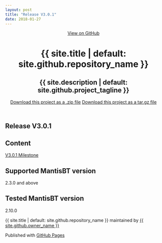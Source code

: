 ```yaml
---
layout: post
title: "Release V3.0.1"
date: 2018-01-27
---
```

<html lang="{{ site.lang | default: "en-US" }}">
	<head>
		<meta charset='utf-8'>
		<meta http-equiv="X-UA-Compatible" content="chrome=1">
		<meta name="viewport" content="width=device-width,maximum-scale=2">
		<meta name="description" content="{{ site.title | default: site.github.repository_name }} : {{ site.description | default: site.github.project_tagline }}">
		<link rel="stylesheet" type="text/css" media="screen" href="{{ '/assets/css/style.css?v=' | append: site.github.build_revision | relative_url }}">
	</head>
	<body>
		<!-- HEADER -->
		<div id="header_wrap" class="outer">
			<header class="inner">
				<a id="forkme_banner" href="{{ site.github.repository_url }}">View on GitHub</a>
				<h1 id="project_title">{{ site.title | default: site.github.repository_name }}</h1>
				<h2 id="project_tagline">{{ site.description | default: site.github.project_tagline }}</h2>
				<section id="downloads">
					<a class="zip_download_link" href="https://github.com/mantisbt-plugins/traceability/archive/V3.0.1.zip">Download this project as a .zip file</a>
					<a class="tar_download_link" href="https://github.com/mantisbt-plugins/traceability/archive/V3.0.1.tar.gz">Download this project as a tar.gz file</a>
				</section>
			</header>
		</div>
		<!-- MAIN CONTENT -->
		<div id="main_content_wrap" class="outer">
			<section id="main_content" class="inner">
				<div>
					<h1>Release V3.0.1</h1>
				</div>
				<div>
					<h2>Content</h2>
					<a href="https://github.com/mantisbt-plugins/traceability/milestone/1?closed=1">V3.0.1 Milestone</a>
				</div>
				<div>
					<h2>Supported MantisBT version</h2>
					<p>2.3.0 and above</p>
				</div>
				<div>
					<h2>Tested MantisBT version</h2>
					<p>2.10.0</p>
				</div>
			</section>
		</div>
		<!-- FOOTER  -->
		<div id="footer_wrap" class="outer">
			<footer class="inner">
				<p class="copyright">{{ site.title | default: site.github.repository_name }} maintained by <a href="{{ site.github.owner_url }}">{{ site.github.owner_name }}</a></p>
				<p>Published with <a href="https://pages.github.com">GitHub Pages</a></p>
			</footer>
		</div>
	</body>
</html>
